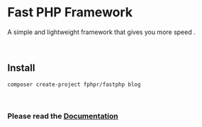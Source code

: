 
# Fast PHP Framework

A simple and lightweight framework that gives you more speed . 

<br>

## Install 
```
composer create-project fphpr/fastphp blog
```

<br>

### Please read the [Documentation](https://fastphpframework.com/docs/last/Installation)
